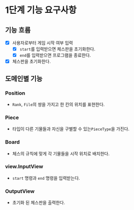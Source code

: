 # 1단계 기능 요구사항

## 기능 흐름

- [x] 사용자로부터 게임 시작 여부 입력
    - [x] `start`를 입력받으면 체스판을 초기화한다.
    - [x] `end`를 입력받으면 프로그램을 종료한다.
- [x] 체스판을 초기화한다.

## 도메인별 기능

### Position

- `Rank`, `File`의 쌍을 가지고 한 칸의 위치를 표현한다.

### Piece

- 타입이 다른 기물들과 자신을 구별할 수 있는`PieceType`을 가진다.

### Board

- 체스의 규칙에 맞게 각 기물들을 시작 위치로 배치한다.

### view.InputView

- `start` 명령과 `end` 명령을 입력받는다.

### OutputView

- 초기화 된 체스판을 출력한다.
